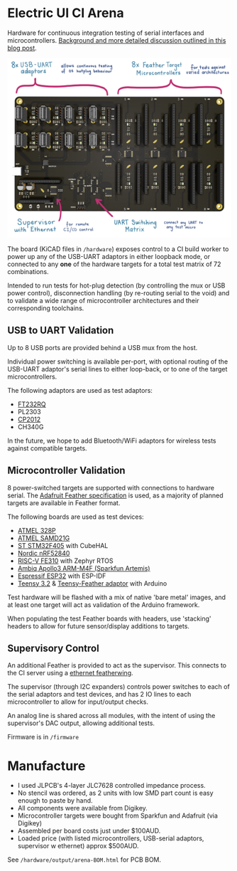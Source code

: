 # Electric UI CI Arena
Hardware for continuous integration testing of serial interfaces and microcontrollers. [Background and more detailed discussion outlined in this blog post](https://electricui.com/blog/hardware-testing).

![PCB Render with annotations](images/pcb-annotated.jpg)

The board (KiCAD files in `/hardware`) exposes control to a CI build worker to power up any of the USB-UART adaptors in either loopback mode, or connected to any **one** of the hardware targets for a total test matrix of 72 combinations. 

Intended to run tests for hot-plug detection (by controlling the mux or USB power control), disconnection handling (by re-routing serial to the void) and to validate a wide range of microcontroller architectures and their corresponding toolchains.

## USB to UART Validation

Up to 8 USB ports are provided behind a USB mux from the host.

Individual power switching is available per-port, with optional routing of the USB-UART adaptor's serial lines to either loop-back, or to one of the target microcontrollers.

The following adaptors are used as test adaptors:

- [FT232RQ](https://www.sparkfun.com/products/9717)
- PL2303
- [CP2012](https://www.adafruit.com/product/954)
- CH340G

In the future, we hope to add Bluetooth/WiFi adaptors for wireless tests against compatible targets.

## Microcontroller Validation

8 power-switched targets are supported with connections to hardware serial. The [Adafruit Feather specification](https://learn.adafruit.com/adafruit-feather/feather-specification) is used, as a majority of planned targets are available in Feather format.

The following boards are used as test devices:

- [ATMEL 328P](https://www.adafruit.com/product/3458)
- [ATMEL SAMD21G](https://www.adafruit.com/product/2772)
- [ST STM32F405](https://www.adafruit.com/product/4382) with CubeHAL
- [Nordic nRF52840](https://www.adafruit.com/product/4516) 
- [RISC-V FE310](https://www.sparkfun.com/products/15799) with Zephyr RTOS
- [Ambiq Apollo3 ARM-M4F (Sparkfun Artemis)](https://www.sparkfun.com/products/15574) 
- [Espressif ESP32](https://www.sparkfun.com/products/15663) with ESP-IDF
- [Teensy 3.2](https://www.pjrc.com/store/teensy32.html) & [Teensy-Feather adaptor](https://www.adafruit.com/product/3200) with Arduino

Test hardware will be flashed with a mix of native 'bare metal' images, and at least one target will act as validation of the Arduino framework.

When populating the test Feather boards with headers, use 'stacking' headers to allow for future sensor/display additions to targets.

## Supervisory Control

An additional Feather is provided to act as the supervisor. This connects to the CI server using a [ethernet featherwing](https://www.adafruit.com/product/3201).

The supervisor (through I2C expanders) controls power switches to each of the serial adaptors and test devices, and has 2 IO lines to each microcontroller to allow for input/output checks.

An analog line is shared across all modules, with the intent of using the supervisor's DAC output, allowing additional tests.

Firmware is in `/firmware`

# Manufacture

- I used JLPCB's 4-layer JLC7628 controlled impedance process.
- No stencil was ordered, as 2 units with low SMD part count is easy enough to paste by hand.
- All components were available from Digikey.
- Microcontroller targets were bought from Sparkfun and Adafruit (via Digikey)
- Assembled per board costs just under $100AUD.
- Loaded price (with listed microcontrollers, USB-serial adaptors, supervisor w ethernet) approx $500AUD.

See `/hardware/output/arena-BOM.html` for PCB BOM.

